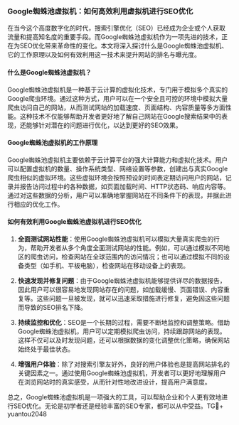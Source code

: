 ### Google蜘蛛池虚拟机：如何高效利用虚拟机进行SEO优化

在当今这个高度数字化的时代，搜索引擎优化（SEO）已经成为企业或个人获取流量和提高知名度的重要手段。而Google蜘蛛池虚拟机作为一项先进的技术，正在为SEO优化带来革命性的变化。本文将深入探讨什么是Google蜘蛛池虚拟机、它的工作原理以及如何有效利用这一技术来提升网站的排名与曝光度。

#### 什么是Google蜘蛛池虚拟机？

Google蜘蛛池虚拟机是一种基于云计算的虚拟化技术，专门用于模拟多个真实的Google爬虫环境。通过这种方式，用户可以在一个安全且可控的环境中模拟大量爬虫访问自己的网站，从而测试网站的加载速度、页面结构、内容质量等多方面性能。这种技术不仅能够帮助开发者更好地了解自己网站在Google搜索结果中的表现，还能够针对潜在的问题进行优化，以达到更好的SEO效果。

#### Google蜘蛛池虚拟机的工作原理

Google蜘蛛池虚拟机主要依赖于云计算平台的强大计算能力和虚拟化技术。用户可以配置虚拟机的数量、操作系统类型、网络设置等参数，创建出与真实Google爬虫相似的虚拟环境。这些虚拟环境会按照预设的时间表定期访问用户的网站，记录并报告访问过程中的各种数据，如页面加载时间、HTTP状态码、响应内容等。通过对这些数据的分析，用户可以准确地掌握网站在不同条件下的表现，并据此进行相应的优化工作。

#### 如何有效利用Google蜘蛛池虚拟机进行SEO优化

1. **全面测试网站性能**：使用Google蜘蛛池虚拟机可以模拟大量真实爬虫的行为，帮助开发者从多个角度全面测试网站的性能。例如，可以通过模拟不同地区的爬虫访问，检查网站在全球范围内的访问情况；也可以通过模拟不同的设备类型（如手机、平板电脑），检查网站在移动设备上的表现。

2. **快速发现并修复问题**：由于Google蜘蛛池虚拟机能够提供详尽的数据报告，因此用户可以很容易地发现网站存在的问题，如加载缓慢、页面错误、内容重复等。这些问题一旦被发现，就可以迅速采取措施进行修复，避免因这些问题而导致的SEO排名下降。

3. **持续监控和优化**：SEO是一个长期的过程，需要不断地监控和调整策略。借助Google蜘蛛池虚拟机，用户可以定期模拟爬虫访问，持续跟踪网站的表现。这样不仅可以及时发现问题，还可以根据数据的变化调整优化策略，确保网站始终处于最佳状态。

4. **增强用户体验**：除了对搜索引擎友好外，良好的用户体验也是提高网站排名的关键因素之一。通过使用Google蜘蛛池虚拟机，开发者可以更好地理解用户在浏览网站时的真实感受，从而针对性地改进设计，提高用户满意度。

总之，Google蜘蛛池虚拟机是一项强大的工具，可以帮助企业和个人更有效地进行SEO优化。无论是初学者还是经验丰富的SEO专家，都可以从中受益。TG💪+ yuantou2048
